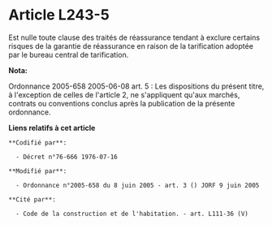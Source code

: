 # Article L243-5

Est nulle toute clause des traités de réassurance tendant à exclure certains risques de la garantie de réassurance en raison
de la tarification adoptée par le bureau central de tarification.

**Nota:**

Ordonnance 2005-658 2005-06-08 art. 5 : Les dispositions du présent titre, à l'exception de celles de l'article 2, ne
s'appliquent qu'aux marchés, contrats ou conventions conclus après la publication de la présente ordonnance.

**Liens relatifs à cet article**

	**Codifié par**:

	  - Décret n°76-666 1976-07-16

	**Modifié par**:

	  - Ordonnance n°2005-658 du 8 juin 2005 - art. 3 () JORF 9 juin 2005

	**Cité par**:

	  - Code de la construction et de l'habitation. - art. L111-36 (V)
